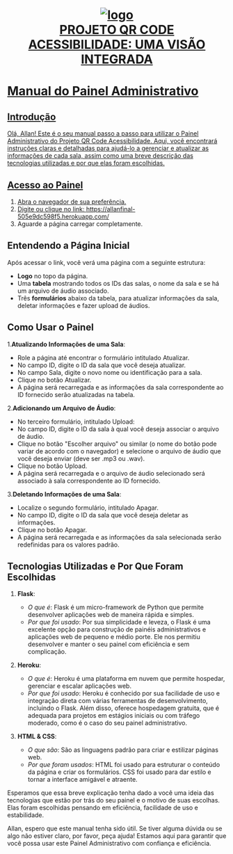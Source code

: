 <h1 align="center">
  <br>
  <a href="[https://github.com/porcaria23/Allan](https://github.com/porcaria23/AllanFinal/)"><img src="https://i.ibb.co/rpLbkbq/logo.jpg" alt="logo" border="0">
  <br>
  PROJETO QR CODE ACESSIBILIDADE: UMA VISÃO INTEGRADA
  <br>
</h1>

# Manual do Painel Administrativo

## Introdução

Olá, Allan! Este é o seu manual passo a passo para utilizar o Painel Administrativo do Projeto QR Code Acessibilidade. Aqui, você encontrará instruções claras e detalhadas para ajudá-lo a gerenciar e atualizar as informações de cada sala, assim como uma breve descrição das tecnologias utilizadas e por que elas foram escolhidas.

## Acesso ao Painel

1. Abra o navegador de sua preferência.
2. Digite ou clique no link: https://allanfinal-505e9dc598f5.herokuapp.com/
3. Aguarde a página carregar completamente.

## Entendendo a Página Inicial

Após acessar o link, você verá uma página com a seguinte estrutura:

- **Logo** no topo da página.
- Uma **tabela** mostrando todos os IDs das salas, o nome da sala e se há um arquivo de áudio associado.
- Três **formulários** abaixo da tabela, para atualizar informações da sala, deletar informações e fazer upload de áudios.

## Como Usar o Painel 
1.**Atualizando Informações de uma Sala**:
  - Role a página até encontrar o formulário intitulado Atualizar.
  - No campo ID, digite o ID da sala que você deseja atualizar.
  - No campo Sala, digite o novo nome ou identificação para a sala.
  - Clique no botão Atualizar.
  - A página será recarregada e as informações da sala correspondente ao ID fornecido serão atualizadas na tabela.
    
2.**Adicionando um Arquivo de Áudio**:
  - No terceiro formulário, intitulado Upload:
  - No campo ID, digite o ID da sala à qual você deseja associar o arquivo de áudio.
  - Clique no botão "Escolher arquivo" ou similar (o nome do botão pode variar de acordo com o navegador) e selecione o arquivo de áudio que você deseja enviar (deve ser .mp3 ou .wav).
  - Clique no botão Upload.
  - A página será recarregada e o arquivo de áudio selecionado será associado à sala correspondente ao ID fornecido.
    
3.**Deletando Informações de uma Sala**:
  - Localize o segundo formulário, intitulado Apagar.
  - No campo ID, digite o ID da sala que você deseja deletar as informações.
  - Clique no botão Apagar.
  - A página será recarregada e as informações da sala selecionada serão redefinidas para os valores padrão.   

## Tecnologias Utilizadas e Por Que Foram Escolhidas
1. **Flask**:
   - *O que é*: Flask é um micro-framework de Python que permite desenvolver aplicações web de maneira rápida e simples.
   - *Por que foi usado*: Por sua simplicidade e leveza, o Flask é uma excelente opção para construção de painéis administrativos e aplicações web de pequeno e médio porte. Ele nos permitiu desenvolver e manter o seu painel com eficiência e sem complicação.

2. **Heroku**:
   - *O que é*: Heroku é uma plataforma em nuvem que permite hospedar, gerenciar e escalar aplicações web.
   - *Por que foi usado*: Heroku é conhecido por sua facilidade de uso e integração direta com várias ferramentas de desenvolvimento, incluindo o Flask. Além disso, oferece hospedagem gratuita, que é adequada para projetos em estágios iniciais ou com tráfego moderado, como é o caso do seu painel administrativo.

3. **HTML & CSS**:
   - *O que são*: São as linguagens padrão para criar e estilizar páginas web.
   - *Por que foram usados*: HTML foi usado para estruturar o conteúdo da página e criar os formulários. CSS foi usado para dar estilo e tornar a interface amigável e atraente.

Esperamos que essa breve explicação tenha dado a você uma ideia das tecnologias que estão por trás do seu painel e o motivo de suas escolhas. Elas foram escolhidas pensando em eficiência, facilidade de uso e estabilidade.

Allan, espero que este manual tenha sido útil. Se tiver alguma dúvida ou se algo não estiver claro, por favor, peça ajuda! Estamos aqui para garantir que você possa usar este Painel Administrativo com confiança e eficiência.

















